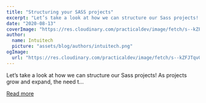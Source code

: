 ```yaml
---
title: "Structuring your SASS projects"
excerpt: "Let’s take a look at how we can structure our Sass projects!  As projects grow and expand, the need t..."
date: "2020-08-13"
coverImage: "https://res.cloudinary.com/practicaldev/image/fetch/s--kZFJTqvQ--/c_imagga_scale,f_auto,fl_progressive,h_420,q_auto,w_1000/https://dev-to-uploads.s3.amazonaws.com/i/0lmqavis1sfxmzknhngc.jpg"
author:
  name: Intuitech
  picture: "assets/blog/authors/intuitech.png"
ogImage:
  url: "https://res.cloudinary.com/practicaldev/image/fetch/s--kZFJTqvQ--/c_imagga_scale,f_auto,fl_progressive,h_420,q_auto,w_1000/https://dev-to-uploads.s3.amazonaws.com/i/0lmqavis1sfxmzknhngc.jpg"
---
```


Let’s take a look at how we can structure our Sass projects!  As projects grow and expand, the need t...

[Read more](https://dev.to/timothyrobards/structuring-your-sass-projects-50cm)
